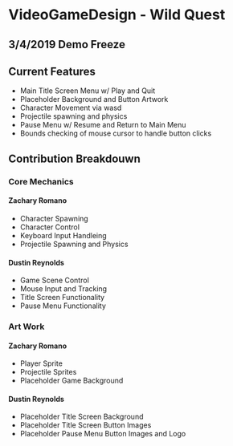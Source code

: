 # VideoGameDesign - Wild Quest
## 3/4/2019 Demo Freeze

## Current Features
* Main Title Screen Menu w/ Play and Quit
* Placeholder Background and Button Artwork
* Character Movement via wasd 
* Projectile spawning and physics
* Pause Menu w/ Resume and Return to Main Menu
* Bounds checking of mouse cursor to handle button clicks

## Contribution Breakdouwn
### Core Mechanics
#### Zachary Romano
* Character Spawning
* Character Control
* Keyboard Input Handleing 
* Projectile Spawning and Physics

#### Dustin Reynolds
* Game Scene Control 
* Mouse Input and Tracking
* Title Screen Functionality
* Pause Menu Functionality 

### Art Work
#### Zachary Romano
* Player Sprite
* Projectile Sprites
* Placeholder Game Background

#### Dustin Reynolds
* Placeholder Title Screen Background
* Placeholder Title Screen Button Images
* Placeholder Pause Menu Button Images and Logo